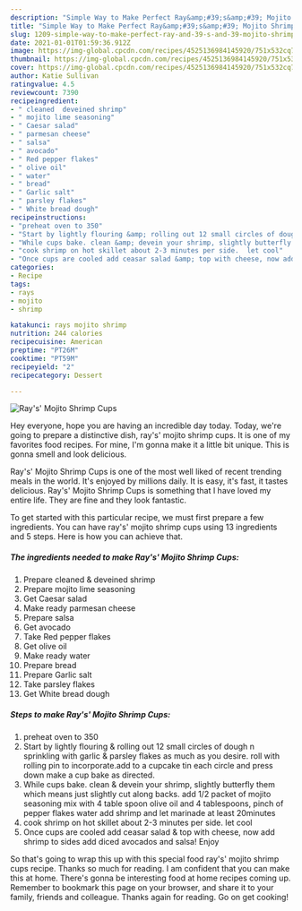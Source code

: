 ```yaml
---
description: "Simple Way to Make Perfect Ray&amp;#39;s&amp;#39; Mojito Shrimp Cups"
title: "Simple Way to Make Perfect Ray&amp;#39;s&amp;#39; Mojito Shrimp Cups"
slug: 1209-simple-way-to-make-perfect-ray-and-39-s-and-39-mojito-shrimp-cups
date: 2021-01-01T01:59:36.912Z
image: https://img-global.cpcdn.com/recipes/4525136984145920/751x532cq70/rays-mojito-shrimp-cups-recipe-main-photo.jpg
thumbnail: https://img-global.cpcdn.com/recipes/4525136984145920/751x532cq70/rays-mojito-shrimp-cups-recipe-main-photo.jpg
cover: https://img-global.cpcdn.com/recipes/4525136984145920/751x532cq70/rays-mojito-shrimp-cups-recipe-main-photo.jpg
author: Katie Sullivan
ratingvalue: 4.5
reviewcount: 7390
recipeingredient:
- " cleaned  deveined shrimp"
- " mojito lime seasoning"
- " Caesar salad"
- " parmesan cheese"
- " salsa"
- " avocado"
- " Red pepper flakes"
- " olive oil"
- " water"
- " bread"
- " Garlic salt"
- " parsley flakes"
- " White bread dough"
recipeinstructions:
- "preheat oven to 350"
- "Start by lightly flouring &amp; rolling out 12 small circles of dough n sprinkling with garlic &amp; parsley flakes  as  much as you desire. roll with rolling pin to incorporate.add to a cupcake tin each circle and press down make a cup bake as directed."
- "While cups bake. clean &amp; devein your shrimp, slightly butterfly them which means just slightly cut along backs. add 1/2 packet of mojito seasoning mix with 4 table spoon olive oil and 4 tablespoons, pinch of pepper flakes water add shrimp and let marinade at least 20minutes"
- "cook shrimp on hot skillet about 2-3 minutes per side.  let cool"
- "Once cups are cooled add ceasar salad &amp; top with cheese, now add shrimp to sides add diced avocados and salsa! Enjoy"
categories:
- Recipe
tags:
- rays
- mojito
- shrimp

katakunci: rays mojito shrimp 
nutrition: 244 calories
recipecuisine: American
preptime: "PT26M"
cooktime: "PT59M"
recipeyield: "2"
recipecategory: Dessert

---
```



![Ray&#39;s&#39; Mojito Shrimp Cups](https://img-global.cpcdn.com/recipes/4525136984145920/751x532cq70/rays-mojito-shrimp-cups-recipe-main-photo.jpg)

Hey everyone, hope you are having an incredible day today. Today, we're going to prepare a distinctive dish, ray&#39;s&#39; mojito shrimp cups. It is one of my favorites food recipes. For mine, I'm gonna make it a little bit unique. This is gonna smell and look delicious.

Ray&#39;s&#39; Mojito Shrimp Cups is one of the most well liked of recent trending meals in the world. It's enjoyed by millions daily. It is easy, it's fast, it tastes delicious. Ray&#39;s&#39; Mojito Shrimp Cups is something that I have loved my entire life. They are fine and they look fantastic.




To get started with this particular recipe, we must first prepare a few ingredients. You can have ray&#39;s&#39; mojito shrimp cups using 13 ingredients and 5 steps. Here is how you can achieve that.

<!--inarticleads1-->

##### The ingredients needed to make Ray&#39;s&#39; Mojito Shrimp Cups:

1. Prepare  cleaned &amp; deveined shrimp
1. Prepare  mojito lime seasoning
1. Get  Caesar salad
1. Make ready  parmesan cheese
1. Prepare  salsa
1. Get  avocado
1. Take  Red pepper flakes
1. Get  olive oil
1. Make ready  water
1. Prepare  bread
1. Prepare  Garlic salt
1. Take  parsley flakes
1. Get  White bread dough




<!--inarticleads2-->

##### Steps to make Ray&#39;s&#39; Mojito Shrimp Cups:

1. preheat oven to 350
1. Start by lightly flouring &amp; rolling out 12 small circles of dough n sprinkling with garlic &amp; parsley flakes  as  much as you desire. roll with rolling pin to incorporate.add to a cupcake tin each circle and press down make a cup bake as directed.
1. While cups bake. clean &amp; devein your shrimp, slightly butterfly them which means just slightly cut along backs. add 1/2 packet of mojito seasoning mix with 4 table spoon olive oil and 4 tablespoons, pinch of pepper flakes water add shrimp and let marinade at least 20minutes
1. cook shrimp on hot skillet about 2-3 minutes per side.  let cool
1. Once cups are cooled add ceasar salad &amp; top with cheese, now add shrimp to sides add diced avocados and salsa! Enjoy




So that's going to wrap this up with this special food ray&#39;s&#39; mojito shrimp cups recipe. Thanks so much for reading. I am confident that you can make this at home. There's gonna be interesting food at home recipes coming up. Remember to bookmark this page on your browser, and share it to your family, friends and colleague. Thanks again for reading. Go on get cooking!
